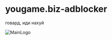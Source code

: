 # yougame.biz-adblocker
говард, иди нахуй

<img src="https://i.ibb.co/kgkX3cJZ/MainLogo.png" alt="MainLogo" border="0"></a>
